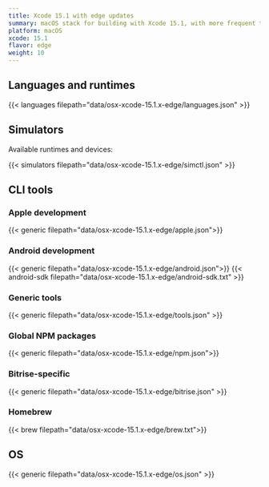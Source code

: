 ```yaml
---
title: Xcode 15.1 with edge updates
summary: macOS stack for building with Xcode 15.1, with more frequent tool updates
platform: macOS
xcode: 15.1
flavor: edge
weight: 10
---
```


## Languages and runtimes

{{< languages filepath="data/osx-xcode-15.1.x-edge/languages.json" >}}

## Simulators

Available runtimes and devices:

{{< simulators filepath="data/osx-xcode-15.1.x-edge/simctl.json" >}}

## CLI tools

### Apple development

{{< generic filepath="data/osx-xcode-15.1.x-edge/apple.json">}}

### Android development

{{< generic filepath="data/osx-xcode-15.1.x-edge/android.json">}}
{{< android-sdk filepath="data/osx-xcode-15.1.x-edge/android-sdk.txt" >}}

### Generic tools

{{< generic filepath="data/osx-xcode-15.1.x-edge/tools.json" >}}

### Global NPM packages

{{< generic filepath="data/osx-xcode-15.1.x-edge/npm.json">}}

### Bitrise-specific

{{< generic filepath="data/osx-xcode-15.1.x-edge/bitrise.json" >}}

### Homebrew

{{< brew filepath="data/osx-xcode-15.1.x-edge/brew.txt">}}

## OS

{{< generic filepath="data/osx-xcode-15.1.x-edge/os.json" >}}
